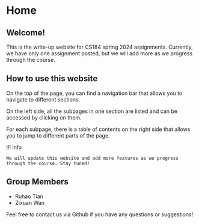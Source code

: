 # Home

## Welcome!

This is the write-up website for CS184 spring 2024 assignments. Currently, we have only one assignment posted, but we will add more as we progress through the course.

## How to use this website

On the top of the page, you can find a navigation bar that allows you to navigate to different sections. 

On the left side, all the subpages in one section are listed and can be accessed by clicking on them. 

For each subpage, there is a table of contents on the right side that allows you to jump to different parts of the page.

!!! info

    We will update this website and add more features as we progress through the course. Stay tuned!

## Group Members

- Ruhao Tian
- Zixuan Wan

Feel free to contact us via Github if you have any questions or suggestions!

